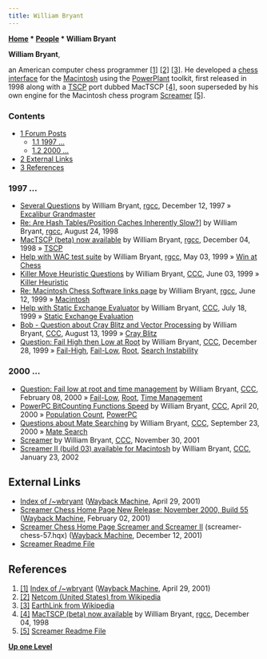 ```yaml
---
title: William Bryant
---
```

**[Home](Home "Home") \* [People](People "People") \* William Bryant**


**William Bryant**,  

an American computer chess programmer <a id="cite-note-1" href="#cite-ref-1">[1]</a> <a id="cite-note-2" href="#cite-ref-2">[2]</a> <a id="cite-note-3" href="#cite-ref-3">[3]</a>. He developed a [chess interface](GUI "GUI") for the [Macintosh](Macintosh "Macintosh") using the [PowerPlant](https://en.wikipedia.org/wiki/PowerPlant) toolkit, 
first released in 1998 along with a [TSCP](TSCP "TSCP") port dubbed MacTSCP <a id="cite-note-4" href="#cite-ref-4">[4]</a>,
soon superseded by his own engine for the Macintosh chess program [Screamer](Screamer "Screamer") <a id="cite-note-5" href="#cite-ref-5">[5]</a>.



### Contents


* [1 Forum Posts](#forum-posts)
	+ [1.1 1997 ...](#1997-...)
	+ [1.2 2000 ...](#2000-...)
* [2 External Links](#external-links)
* [3 References](#references)






### 1997 ...


* [Several Questions](https://groups.google.com/g/rec.games.chess.computer/c/O4-oPbjN1tw/m/WKjgXrMs7cwJ) by William Bryant, [rgcc](Computer_Chess_Forums "Computer Chess Forums"), December 12, 1997 » [Excalibur Grandmaster](Excalibur_Grandmaster "Excalibur Grandmaster")
* [Re: Are Hash Tables/Position Caches Inherently Slow?](https://groups.google.com/g/rec.games.chess.computer/c/JN7AHYUP91k/m/nXXOFb8yW3wJ)] by William Bryant, [rgcc](Computer_Chess_Forums "Computer Chess Forums"), August 24, 1998
* [MacTSCP (beta) now available](https://groups.google.com/g/rec.games.chess.computer/c/GfX_b5-EADw/m/AD2FJZqJ7iIJ) by William Bryant, [rgcc](Computer_Chess_Forums "Computer Chess Forums"), December 04, 1998 » [TSCP](TSCP "TSCP")
* [Help with WAC test suite](https://groups.google.com/g/rec.games.chess.computer/c/aK8f6ePRGHo/m/whkRjlM-fEAJ) by William Bryant, [rgcc](Computer_Chess_Forums "Computer Chess Forums"), May 03, 1999 » [Win at Chess](Win_at_Chess "Win at Chess")
* [Killer Move Heuristic Questions](https://www.stmintz.com/ccc/index.php?id=54116) by William Bryant, [CCC](CCC "CCC"), June 03, 1999 » [Killer Heuristic](Killer_Heuristic "Killer Heuristic")
* [Re: Macintosh Chess Software links page](https://groups.google.com/g/rec.games.chess.computer/c/tBLgKkNG5sg/m/4b0mL-o6lv0J) by William Bryant, [rgcc](Computer_Chess_Forums "Computer Chess Forums"), June 12, 1999 » [Macintosh](Macintosh "Macintosh")
* [Help with Static Exchange Evaluator](https://www.stmintz.com/ccc/index.php?id=60880) by William Bryant, [CCC](CCC "CCC"), July 18, 1999 » [Static Exchange Evaluation](Static_Exchange_Evaluation "Static Exchange Evaluation")
* [Bob - Question about Cray Blitz and Vector Processing](https://www.stmintz.com/ccc/index.php?id=64646) by William Bryant, [CCC](CCC "CCC"), August 13, 1999 » [Cray Blitz](Cray_Blitz "Cray Blitz")
* [Question: Fail High then Low at Root](https://www.stmintz.com/ccc/index.php?id=84651) by William Bryant, [CCC](CCC "CCC"), December 28, 1999 » [Fail-High](Fail-High "Fail-High"), [Fail-Low](Fail-Low "Fail-Low"), [Root](Root "Root"), [Search Instability](Search_Instability "Search Instability")


### 2000 ...


* [Question: Fail low at root and time management](https://www.stmintz.com/ccc/index.php?id=95710) by William Bryant, [CCC](CCC "CCC"), February 08, 2000 » [Fail-Low](Fail-Low "Fail-Low"), [Root](Root "Root"), [Time Management](Time_Management "Time Management")
* [PowerPC BitCounting Functions Speed](https://www.stmintz.com/ccc/index.php?id=106960) by William Bryant, [CCC](CCC "CCC"), April 20, 2000 » [Population Count](Population_Count "Population Count"), [PowerPC](PowerPC "PowerPC")
* [Questions about Mate Searching](https://www.stmintz.com/ccc/index.php?id=130376) by William Bryant, [CCC](CCC "CCC"), September 23, 2000 » [Mate Search](Mate_Search "Mate Search")
* [Screamer](https://www.stmintz.com/ccc/index.php?id=199833) by William Bryant, [CCC](CCC "CCC"), November 30, 2001
* [Screamer II (build 03) available for Macintosh](https://www.stmintz.com/ccc/index.php?id=209435) by William Bryant, [CCC](CCC "CCC"), January 23, 2002


## External Links


* [Index of /~wbryant](https://web.archive.org/web/20010429014459/http://pweb.netcom.com/~wbryant/) ([Wayback Machine](https://en.wikipedia.org/wiki/Wayback_Machine), April 29, 2001)
* [Screamer Chess Home Page New Release: November 2000, Build 55](https://web.archive.org/web/20010202214300/http://pweb.netcom.com/~wbryant/screamer.html) ([Wayback Machine](https://en.wikipedia.org/wiki/Wayback_Machine), February 02, 2001)
* [Screamer Chess Home Page Screamer and Screamer II](https://web.archive.org/web/20011212070033/http://pweb.netcom.com/~wbryant/screamer.html) (screamer-chess-57.hqx) ([Wayback Machine](https://en.wikipedia.org/wiki/Wayback_Machine), December 12, 2001)
* [Screamer Readme File](https://macfreebees.tripod.com/readme2/screamerchess.html)


## References


1. <a id="cite-ref-1" href="#cite-note-1">[1]</a> [Index of /~wbryant](https://web.archive.org/web/20010429014459/http://pweb.netcom.com/~wbryant/) ([Wayback Machine](https://en.wikipedia.org/wiki/Wayback_Machine), April 29, 2001)
2. <a id="cite-ref-2" href="#cite-note-2">[2]</a> [Netcom (United States) from Wikipedia](https://en.wikipedia.org/wiki/Netcom_(United_States))
3. <a id="cite-ref-3" href="#cite-note-3">[3]</a> [EarthLink from Wikipedia](https://en.wikipedia.org/wiki/EarthLink)
4. <a id="cite-ref-4" href="#cite-note-4">[4]</a> [MacTSCP (beta) now available](https://groups.google.com/g/rec.games.chess.computer/c/GfX_b5-EADw/m/AD2FJZqJ7iIJ) by William Bryant, [rgcc](Computer_Chess_Forums "Computer Chess Forums"), December 04, 1998
5. <a id="cite-ref-5" href="#cite-note-5">[5]</a> [Screamer Readme File](https://macfreebees.tripod.com/readme2/screamerchess.html)

**[Up one Level](People "People")**







 
